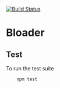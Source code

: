 [![Build Status](https://api.travis-ci.org/Wisembly/bloader.js.svg)](http://travis-ci.org/Wisembly/bloader.js)

# Bloader

## Test
To run the test suite
````
    npm test
````
